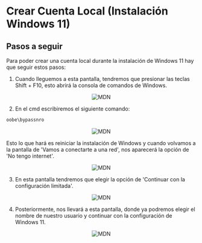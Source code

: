 # Crear Cuenta Local (Instalación Windows 11)

## Pasos a seguir 
Para poder crear una cuenta local durante la instalación de Windows 11 hay que seguir estos pasos:

1. Cuando lleguemos a esta pantalla, tendremos que presionar las teclas Shift + F10, esto abrirá la consola de comandos de Windows.

<p align="center">
  <img src="https://github.com/alvarodelburgoperez/Crear_Cuenta_Local-Instalacion_Windows_11/assets/114286823/53f0004a-71ab-4d53-a1b9-aeb56f55c2e3" alt="MDN" />
</p>


2. En el cmd escribiremos el siguiente comando:

```bash
oobe\bypassnro
```

<p align="center">
  <img src="https://github.com/alvarodelburgoperez/Crear_Cuenta_Local-Instalacion_Windows_11/assets/114286823/b2c06f75-ab02-4336-b69d-d58626eb3457" alt="MDN" />
</p>

Esto lo que hará es reiniciar la instalación de Windows y cuando volvamos a la pantalla de 'Vamos a conectarte a una red', nos aparecerá la opción de 'No tengo internet'.

<p align="center">
  <img src="https://github.com/alvarodelburgoperez/Crear_Cuenta_Local-Instalacion_Windows_11/assets/114286823/a79e884e-832a-4b64-8954-e019500c8616" alt="MDN" />
</p>


3. En esta pantalla tendremos que elegir la opción de 'Continuar con la configuración limitada'.

<p align="center">
  <img src="https://github.com/alvarodelburgoperez/Crear_Cuenta_Local-Instalacion_Windows_11/assets/114286823/7a8fe6bd-deb4-41fa-82ef-b0a56845919d" alt="MDN" />
</p>

4. Posteriormente, nos llevará a esta pantalla, donde ya podremos elegir el nombre de nuestro usuario y continuar con la configuración de Windows 11.

<p align="center">
  <img src="https://github.com/alvarodelburgoperez/Crear_Cuenta_Local-Instalacion_Windows_11/assets/114286823/357c75cd-149a-489c-af2d-d38b2f33e197" alt="MDN" />
</p>

